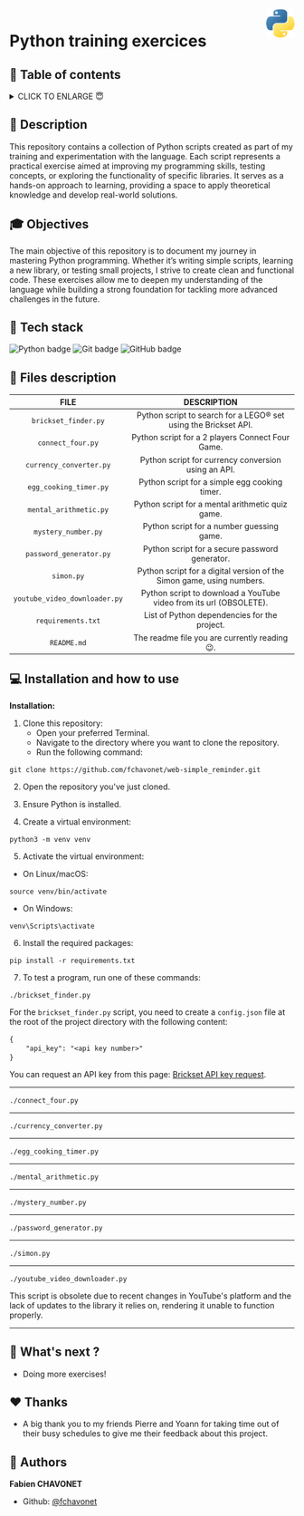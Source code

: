<img  height="50px" align="right" src="https://raw.githubusercontent.com/fchavonet/fchavonet/main/resources/images/logo-python.png" alt="Python logo">

# Python training exercices

## 🔖 Table of contents

<details>
        <summary>
            CLICK TO ENLARGE 😇
        </summary>
        📄 <a href="#description">Description</a>
        <br>
        🎓 <a href="#objectives">Objectives</a>
        <br>
        🔨 <a href="#tech-stack">Tech stack</a>
        <br>
        📂 <a href="#files-description">Files description</a>
        <br>
        💻 <a href="#installation_and_how_to_use">Installation and how to use</a>
        <br>
        🔧 <a href="#whats-next">What's next ?</a>
        <br>
        ♥️ <a href="#thanks">Thanks</a>
        <br>
        👷 <a href="#authors">Authors</a>
</details>

## 📝 <span id="description">Description</span>

This repository contains a collection of Python scripts created as part of my training and experimentation with the language. Each script represents a practical exercise aimed at improving my programming skills, testing concepts, or exploring the functionality of specific libraries. It serves as a hands-on approach to learning, providing a space to apply theoretical knowledge and develop real-world solutions.

## 🎓 <span id="objectives">Objectives</span>

The main objective of this repository is to document my journey in mastering Python programming. Whether it’s writing simple scripts, learning a new library, or testing small projects, I strive to create clean and functional code. These exercises allow me to deepen my understanding of the language while building a strong foundation for tackling more advanced challenges in the future.

## 🔨 <span id="tech-stack">Tech stack</span>

<p align="left">
    <img src="https://img.shields.io/badge/PYTHON-3776ab?logo=python&logoColor=white&style=for-the-badge" alt="Python badge">
    <img src="https://img.shields.io/badge/GIT-f05032?logo=git&logoColor=white&style=for-the-badge" alt="Git badge">
    <img src="https://img.shields.io/badge/GITHUB-181717?logo=github&logoColor=white&style=for-the-badge" alt="GitHub badge">
<p>

## 📂 <span id="files-description">Files description</span>

| **FILE**                                 | **DESCRIPTION**                                            |
| :---------------------------: | :-------------------------------------------------------------------: |
| `brickset_finder.py`          | Python script to search for a LEGO® set using the Brickset API.       |
| `connect_four.py`             | Python script for a 2 players Connect Four Game.                      |
| `currency_converter.py`       | Python script for currency conversion using an API.                   |
| `egg_cooking_timer.py`        | Python script for a simple egg cooking timer.                         |
| `mental_arithmetic.py`        | Python script for a mental arithmetic quiz game.                      |
| `mystery_number.py`           | Python script for a number guessing game.                             |
| `password_generator.py`       | Python script for a secure password generator.                        |
| `simon.py`                    | Python script for a digital version of the Simon game, using numbers. |
| `youtube_video_downloader.py` | Python script to download a YouTube video from its url (OBSOLETE).    |
| `requirements.txt`            | List of Python dependencies for the project.                          |
| `README.md`                   | The readme file you are currently reading 😉.                         |

## 💻 <span id="installation_and_how_to_use">Installation and how to use</span>

**Installation:**

1. Clone this repository:
    - Open your preferred Terminal.
    - Navigate to the directory where you want to clone the repository.
    - Run the following command:

```
git clone https://github.com/fchavonet/web-simple_reminder.git
```

2. Open the repository you've just cloned.

3. Ensure Python is installed.

4. Create a virtual environment:

```
python3 -m venv venv
```

5. Activate the virtual environment:

- On Linux/macOS:

```
source venv/bin/activate
```

- On Windows:

```
venv\Scripts\activate
```

6. Install the required packages:

```
pip install -r requirements.txt
```

7. To test a program, run one of these commands:

```
./brickset_finder.py
```

For the `brickset_finder.py` script, you need to create a `config.json` file at the root of the project directory with the following content:

```
{
    "api_key": "<api key number>"
}
```

You can request an API key from this page: [Brickset API key request](https://brickset.com/tools/webservices/requestkey).

---

```
./connect_four.py
```

---

```
./currency_converter.py
```

---

```
./egg_cooking_timer.py
```

---

```
./mental_arithmetic.py
```

---

```
./mystery_number.py
```

---

```
./password_generator.py
```

---

```
./simon.py
```

---

```
./youtube_video_downloader.py
```

This script is obsolete due to recent changes in YouTube's platform and the lack of updates to the library it relies on, rendering it unable to function properly.

---

## 🔧 <span id="whats-next">What's next ?</span>

- Doing more exercises!

## ♥️ <span id="thanks">Thanks</span>

- A big thank you to my friends Pierre and Yoann for taking time out of their busy schedules to give me their feedback about this project.

## 👷 <span id="authors">Authors</span>

**Fabien CHAVONET**
- Github: [@fchavonet](https://github.com/fchavonet)
